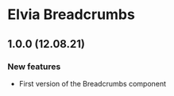 # Elvia Breadcrumbs

## 1.0.0 (12.08.21)

### New features

- First version of the Breadcrumbs component
